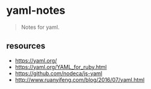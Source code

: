 # yaml-notes
> Notes for yaml.

## resources
- https://yaml.org/
- https://yaml.org/YAML_for_ruby.html
- https://github.com/nodeca/js-yaml
- http://www.ruanyifeng.com/blog/2016/07/yaml.html